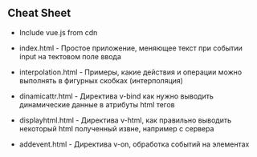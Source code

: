 Cheat Sheet
-----------
* Include vue.js from cdn

* index.html - Простое приложение, меняющее текст при событии input на тектовом поле ввода
* interpolation.html - Примеры, какие действия и операции можно выполнять в фигурных скобках (интерполяция)
* dinamicattr.html - Директива v-bind как нужно выводить динамические данные в атрибуты html тегов 
* displayhtml.html - Директива v-html, как правильно выводить некоторый html полученный извне, например с сервера
* addevent.html - Директива v-on, обработка событий на элементах
